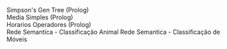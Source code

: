 Simpson's Gen Tree (Prolog)     
Media Simples (Prolog)     
Horarios Operadores (Prolog)    
Rede Semantica - Classificação Animal
Rede Semantica - Classificação de Móveis
